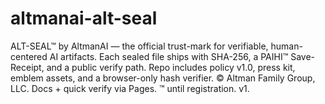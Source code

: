 # altmanai-alt-seal
ALT-SEAL™ by AltmanAI — the official trust-mark for verifiable, human-centered AI artifacts. Each sealed file ships with SHA-256, a PAIHI™ Save-Receipt, and a public verify path. Repo includes policy v1.0, press kit, emblem assets, and a browser-only hash verifier. © Altman Family Group, LLC. Docs + quick verify via Pages. ™ until registration. v1.
